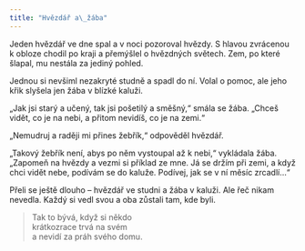 ```yaml
---
title: "Hvězdář a\_žába"
---
```


  

Jeden hvězdář ve dne spal a v noci pozoroval hvězdy. S hlavou zvrácenou k obloze chodil po kraji a přemýšlel o hvězdných světech. Zem, po které šlapal, mu nestála za jediný pohled.

Jednou si nevšiml nezakryté studně a spadl do ní. Volal o pomoc, ale jeho křik slyšela jen žába v blízké kaluži.

„Jak jsi starý a učený, tak jsi pošetilý a směšný,“ smála se žába. „Chceš vidět, co je na nebi, a přitom nevidíš, co je na zemi.“

„Nemudruj a raději mi přines žebřík,“ odpověděl hvězdář.

„Takový žebřík není, abys po něm vystoupal až k nebi,“ vykládala žába. „Zapomeň na hvězdy a vezmi si příklad ze mne. Já se držím při zemi, a když chci vidět nebe, podívám se do kaluže. Podívej, jak se v ní měsíc zrcadlí…“

Přeli se ještě dlouho – hvězdář ve studni a žába v kaluži. Ale řeč nikam nevedla. Každý si vedl svou a oba zůstali tam, kde byli.

> Tak to bývá, když si někdo  
> krátkozrace trvá na svém  
> a nevidí za práh svého domu.
